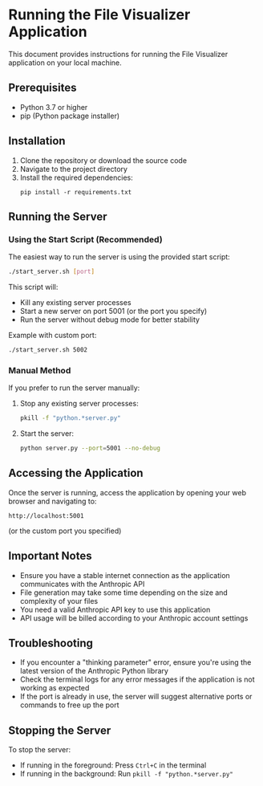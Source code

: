 # Running the File Visualizer Application

This document provides instructions for running the File Visualizer application on your local machine.

## Prerequisites

- Python 3.7 or higher
- pip (Python package installer)

## Installation

1. Clone the repository or download the source code
2. Navigate to the project directory
3. Install the required dependencies:
   ```
   pip install -r requirements.txt
   ```

## Running the Server

### Using the Start Script (Recommended)

The easiest way to run the server is using the provided start script:

```bash
./start_server.sh [port]
```

This script will:
- Kill any existing server processes
- Start a new server on port 5001 (or the port you specify)
- Run the server without debug mode for better stability

Example with custom port:
```bash
./start_server.sh 5002
```

### Manual Method

If you prefer to run the server manually:

1. Stop any existing server processes:
   ```bash
   pkill -f "python.*server.py"
   ```

2. Start the server:
   ```bash
   python server.py --port=5001 --no-debug
   ```

## Accessing the Application

Once the server is running, access the application by opening your web browser and navigating to:
```
http://localhost:5001
```
(or the custom port you specified)

## Important Notes

- Ensure you have a stable internet connection as the application communicates with the Anthropic API
- File generation may take some time depending on the size and complexity of your files
- You need a valid Anthropic API key to use this application
- API usage will be billed according to your Anthropic account settings

## Troubleshooting

- If you encounter a "thinking parameter" error, ensure you're using the latest version of the Anthropic Python library
- Check the terminal logs for any error messages if the application is not working as expected
- If the port is already in use, the server will suggest alternative ports or commands to free up the port

## Stopping the Server

To stop the server:
- If running in the foreground: Press `Ctrl+C` in the terminal
- If running in the background: Run `pkill -f "python.*server.py"` 